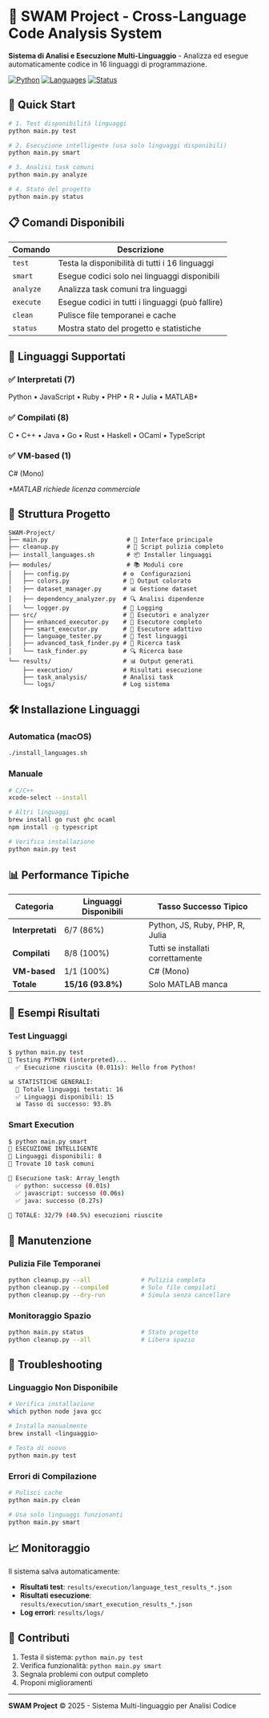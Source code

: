 # 🌊 SWAM Project - Cross-Language Code Analysis System

**Sistema di Analisi e Esecuzione Multi-Linguaggio** - Analizza ed esegue automaticamente codice in 16 linguaggi di programmazione.

[![Python](https://img.shields.io/badge/Python-3.8+-blue.svg)](https://python.org)
[![Languages](https://img.shields.io/badge/Languages-16-green.svg)](#linguaggi-supportati)
[![Status](https://img.shields.io/badge/Status-Active-brightgreen.svg)](https://github.com)

## 🚀 Quick Start

```bash
# 1. Test disponibilità linguaggi
python main.py test

# 2. Esecuzione intelligente (usa solo linguaggi disponibili)
python main.py smart

# 3. Analisi task comuni
python main.py analyze

# 4. Stato del progetto
python main.py status
```

## 📋 Comandi Disponibili

| Comando | Descrizione |
|---------|------------|
| `test` | Testa la disponibilità di tutti i 16 linguaggi |
| `smart` | Esegue codici solo nei linguaggi disponibili |
| `analyze` | Analizza task comuni tra linguaggi |
| `execute` | Esegue codici in tutti i linguaggi (può fallire) |
| `clean` | Pulisce file temporanei e cache |
| `status` | Mostra stato del progetto e statistiche |

## 🎯 Linguaggi Supportati

### ✅ Interpretati (7)
Python • JavaScript • Ruby • PHP • R • Julia • MATLAB*

### ✅ Compilati (8) 
C • C++ • Java • Go • Rust • Haskell • OCaml • TypeScript

### ✅ VM-based (1)
C# (Mono)

*\*MATLAB richiede licenza commerciale*

## 📁 Struttura Progetto

```
SWAM-Project/
├── main.py                      # 🎯 Interface principale
├── cleanup.py                   # 🧹 Script pulizia completo
├── install_languages.sh         # 📦 Installer linguaggi
├── modules/                     # 📚 Moduli core
│   ├── config.py               # ⚙️  Configurazioni
│   ├── colors.py               # 🎨 Output colorato
│   ├── dataset_manager.py      # 📊 Gestione dataset
│   ├── dependency_analyzer.py  # 🔍 Analisi dipendenze
│   └── logger.py               # 📝 Logging
├── src/                        # 🔧 Esecutori e analyzer
│   ├── enhanced_executor.py    # 🚀 Esecutore completo
│   ├── smart_executor.py       # 🧠 Esecutore adattivo
│   ├── language_tester.py      # 🧪 Test linguaggi
│   ├── advanced_task_finder.py # 🎯 Ricerca task
│   └── task_finder.py          # 🔍 Ricerca base
└── results/                    # 📊 Output generati
    ├── execution/              # Risultati esecuzione
    ├── task_analysis/          # Analisi task
    └── logs/                   # Log sistema
```

## 🛠️ Installazione Linguaggi

### Automatica (macOS)
```bash
./install_languages.sh
```

### Manuale
```bash
# C/C++
xcode-select --install

# Altri linguaggi
brew install go rust ghc ocaml
npm install -g typescript

# Verifica installazione
python main.py test
```

## 📊 Performance Tipiche

| Categoria | Linguaggi Disponibili | Tasso Successo Tipico |
|-----------|----------------------|----------------------|
| **Interpretati** | 6/7 (86%) | Python, JS, Ruby, PHP, R, Julia |
| **Compilati** | 8/8 (100%) | Tutti se installati correttamente |
| **VM-based** | 1/1 (100%) | C# (Mono) |
| **Totale** | **15/16 (93.8%)** | Solo MATLAB manca |

## 🎯 Esempi Risultati

### Test Linguaggi
```bash
$ python main.py test
🧪 Testing PYTHON (interpreted)...
  ✅ Esecuzione riuscita (0.011s): Hello from Python!

📊 STATISTICHE GENERALI:
  🎯 Totale linguaggi testati: 16
  ✅ Linguaggi disponibili: 15
  📊 Tasso di successo: 93.8%
```

### Smart Execution
```bash
$ python main.py smart
🧠 ESECUZIONE INTELLIGENTE
🎯 Linguaggi disponibili: 8
🎯 Trovate 10 task comuni

🎯 Esecuzione task: Array_length
  ✅ python: successo (0.01s)
  ✅ javascript: successo (0.06s)
  ✅ java: successo (0.27s)
  
🎉 TOTALE: 32/79 (40.5%) esecuzioni riuscite
```

## 🧹 Manutenzione

### Pulizia File Temporanei
```bash
python cleanup.py --all              # Pulizia completa
python cleanup.py --compiled         # Solo file compilati
python cleanup.py --dry-run          # Simula senza cancellare
```

### Monitoraggio Spazio
```bash
python main.py status                # Stato progetto
python cleanup.py --all              # Libera spazio
```

## 🔧 Troubleshooting

### Linguaggio Non Disponibile
```bash
# Verifica installazione
which python node java gcc

# Installa manualmente
brew install <linguaggio>

# Testa di nuovo
python main.py test
```

### Errori di Compilazione
```bash
# Pulisci cache
python main.py clean

# Usa solo linguaggi funzionanti
python main.py smart
```

## 📈 Monitoraggio

Il sistema salva automaticamente:
- **Risultati test**: `results/execution/language_test_results_*.json`
- **Risultati esecuzione**: `results/execution/smart_execution_results_*.json` 
- **Log errori**: `results/logs/`

## 🤝 Contributi

1. Testa il sistema: `python main.py test`
2. Verifica funzionalità: `python main.py smart`
3. Segnala problemi con output completo
4. Proponi miglioramenti

---

**SWAM Project** © 2025 - Sistema Multi-linguaggio per Analisi Codice
